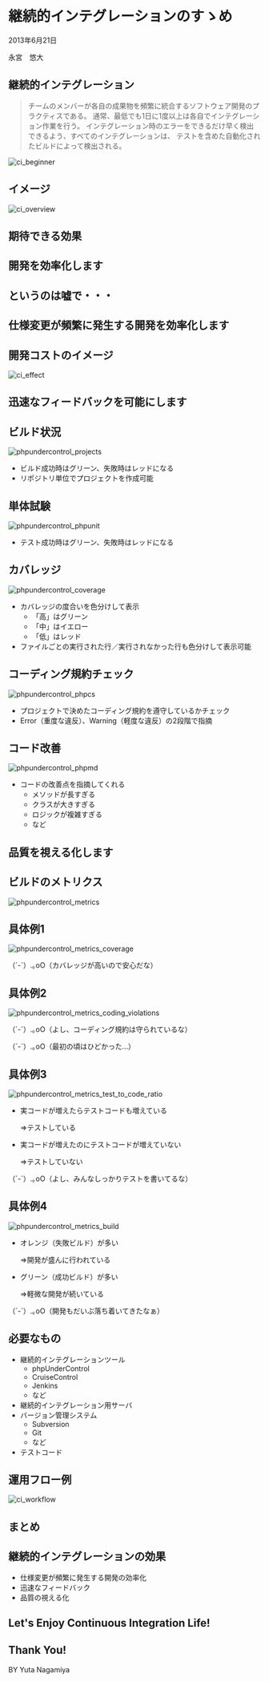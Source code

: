 # 継続的インテグレーションのすゝめ

2013年6月21日

永宮　悠大



## 継続的インテグレーション

> チームのメンバーが各自の成果物を頻繁に統合するソフトウェア開発のプラクティスである。
> 通常、最低でも1日に1度以上は各自でインテグレーション作業を行う。
> インテグレーション時のエラーをできるだけ早く検出できるよう、すべてのインテグレーションは、
> テストを含めた自動化されたビルドによって検出される。

![ci_beginner](images/ci_beginner.jpg)


## イメージ

![ci_overview](images/ci_overview.png)



## 期待できる効果


## 開発を効率化します


## というのは嘘で・・・


## 仕様変更が頻繁に発生する開発を効率化します


## 開発コストのイメージ

![ci_effect](images/ci_effect.png)


## 迅速なフィードバックを可能にします


## ビルド状況

![phpundercontrol_projects](images/phpundercontrol_projects.png)

* ビルド成功時はグリーン、失敗時はレッドになる
* リポジトリ単位でプロジェクトを作成可能


## 単体試験

![phpundercontrol_phpunit](images/phpundercontrol_phpunit.png)

* テスト成功時はグリーン、失敗時はレッドになる


## カバレッジ

![phpundercontrol_coverage](images/phpundercontrol_coverage.png)

* カバレッジの度合いを色分けして表示
  * 「高」はグリーン
  * 「中」はイエロー
  * 「低」はレッド
* ファイルごとの実行された行／実行されなかった行も色分けして表示可能


## コーディング規約チェック

![phpundercontrol_phpcs](images/phpundercontrol_phpcs.png)

* プロジェクトで決めたコーディング規約を遵守しているかチェック
* Error（重度な違反）、Warning（軽度な違反）の2段階で指摘


## コード改善

![phpundercontrol_phpmd](images/phpundercontrol_phpmd.png)

* コードの改善点を指摘してくれる
  * メソッドが長すぎる
  * クラスが大きすぎる
  * ロジックが複雑すぎる
  * など


## 品質を視える化します


## ビルドのメトリクス

![phpundercontrol_metrics](images/phpundercontrol_metrics.png)


## 具体例1

![phpundercontrol_metrics_coverage](images/phpundercontrol_metrics_coverage.png)

（´-`）.｡oO（カバレッジが高いので安心だな）


## 具体例2

![phpundercontrol_metrics_coding_violations](images/phpundercontrol_metrics_coding_violations.png)

（´-`）.｡oO（よし、コーディング規約は守られているな）

（´-`）.｡oO（最初の頃はひどかった…）


## 具体例3

![phpundercontrol_metrics_test_to_code_ratio](images/phpundercontrol_metrics_test_to_code_ratio.png)

* 実コードが増えたらテストコードも増えている

  ⇒テストしている

* 実コードが増えたのにテストコードが増えていない

  ⇒テストしていない

（´-`）.｡oO（よし、みんなしっかりテストを書いてるな）


## 具体例4

![phpundercontrol_metrics_build](images/phpundercontrol_metrics_build.png)

* オレンジ（失敗ビルド）が多い

  ⇒開発が盛んに行われている

* グリーン（成功ビルド）が多い

  ⇒軽微な開発が続いている

（´-`）.｡oO（開発もだいぶ落ち着いてきたなぁ）



## 必要なもの

* 継続的インテグレーションツール
  * phpUnderControl
  * CruiseControl
  * Jenkins
  * など
* 継続的インテグレーション用サーバ
* バージョン管理システム
  * Subversion
  * Git
  * など
* テストコード


## 運用フロー例

![ci_workflow](images/ci_workflow.png)



## まとめ


## 継続的インテグレーションの効果

* 仕様変更が頻繁に発生する開発の効率化
* 迅速なフィードバック
* 品質の視える化


## Let's Enjoy Continuous Integration Life!



## Thank You!

BY Yuta Nagamiya
